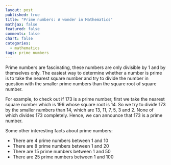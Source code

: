 ```yaml
---
layout: post
published: true
title: "Prime numbers: A wonder in Mathematics"
mathjax: false
featured: false
comments: false
chart: false
categories: 
  - mathematics
tags: prime numbers
---
```


Prime numbers are fascinating, these numbers are only divisible by 1 and by themselves only. The easiest way to determine whether a number is prime is to take the nearest square number and try to divide the number in question with the smaller prime numbers than the square root of square number.

For example, to check out if 173 is a prime number, first we take the nearest square number which is 196 whose square root is 14. So we try to divide 173 by the smaller numbers than 14, which are 13, 11, 7, 5, 3 and 2. None of which divides 173 completely. Hence, we can announce that 173 is a prime number.

Some other interesting facts about prime numbers:

- There are 4 prime numbers between 1 and 10
- There are 8 prime numbers between 1 and 20
- There are 15 prime numbers between 1 and 50
- There are 25 prime numbers between 1 and 100